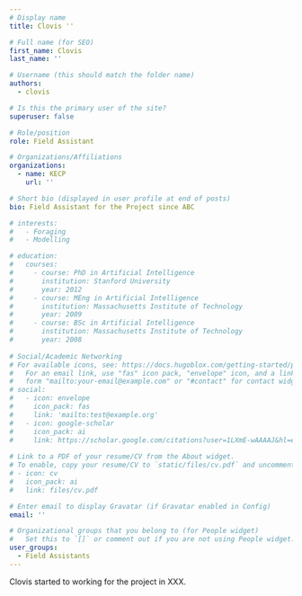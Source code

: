 ```yaml
---
# Display name
title: Clovis ''

# Full name (for SEO)
first_name: Clovis
last_name: ''

# Username (this should match the folder name)
authors:
  - clovis

# Is this the primary user of the site?
superuser: false

# Role/position
role: Field Assistant

# Organizations/Affiliations
organizations:
  - name: KECP
    url: ''

# Short bio (displayed in user profile at end of posts)
bio: Field Assistant for the Project since ABC

# interests:
#   - Foraging
#   - Modelling

# education:
#   courses:
#     - course: PhD in Artificial Intelligence
#       institution: Stanford University
#       year: 2012
#     - course: MEng in Artificial Intelligence
#       institution: Massachusetts Institute of Technology
#       year: 2009
#     - course: BSc in Artificial Intelligence
#       institution: Massachusetts Institute of Technology
#       year: 2008
      
# Social/Academic Networking
# For available icons, see: https://docs.hugoblox.com/getting-started/page-builder/#icons
#   For an email link, use "fas" icon pack, "envelope" icon, and a link in the
#   form "mailto:your-email@example.com" or "#contact" for contact widget.
# social:
#   - icon: envelope
#     icon_pack: fas
#     link: 'mailto:test@example.org'
#   - icon: google-scholar
#     icon_pack: ai
#     link: https://scholar.google.com/citations?user=1LXmE-wAAAAJ&hl=en
  
# Link to a PDF of your resume/CV from the About widget.
# To enable, copy your resume/CV to `static/files/cv.pdf` and uncomment the lines below.
# - icon: cv
#   icon_pack: ai
#   link: files/cv.pdf

# Enter email to display Gravatar (if Gravatar enabled in Config)
email: ''

# Organizational groups that you belong to (for People widget)
#   Set this to `[]` or comment out if you are not using People widget.
user_groups:
  - Field Assistants
---
```


Clovis started to working for the project in XXX.
